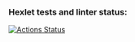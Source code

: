### Hexlet tests and linter status:
[![Actions Status](https://github.com/choolkov/python-project-52/workflows/hexlet-check/badge.svg)](https://github.com/choolkov/python-project-52/actions)